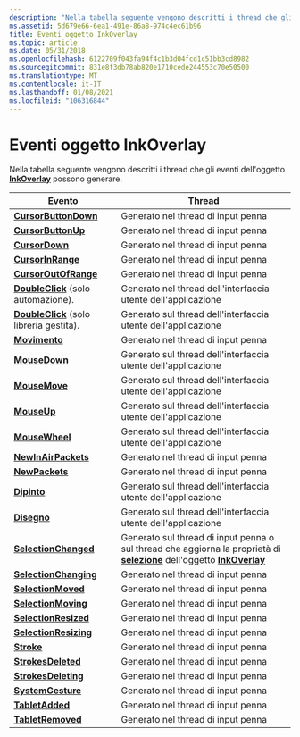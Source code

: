 ```yaml
---
description: "Nella tabella seguente vengono descritti i thread che gli eventi dell'oggetto InkOverlay possono generare. EventThreadsCursorButtonDownFires sull'input penna threadCursorButtonUpFires sull'input penna threadCursorDownFires sull'input penna threadCursorInRangeFires sull'input penna threadCursorOutOfRangeFires sull'input penna threadDoubleClick (solo automazione). Generato sull'interfaccia utente (UI) threadDoubleClick dell'applicazione (solo libreria gestita). Viene attivato sul threadGestureFires dell'interfaccia utente dell'applicazione nel threadMouseDownFires di input penna sull'interfaccia utente dell'applicazione threadMouseMoveFires sull'interfaccia utente dell'applicazione threadMouseUpFires sull'interfaccia utente dell'applicazione threadMouseWheelFires sull'interfaccia utente dell'applicazione threadNewInAirPacketsFires sull'input penna threadNewPacketsFires sull'input penna threadPaintedFires sull'interfaccia utente dell'applicazione threadPaintingFires sull'interfaccia utente dell'applicazione threadSelectionChangedFires sul thread dell'input penna, o sul thread che aggiorna la selezione dell'oggetto InkOverlay propertySelectionChangingFires sull'input penna threadSelectionMovedFires sull'input penna threadSelectionMovingFires sull'input penna threadSelectionResizedFires sull'input penna threadSelectionResizingFires on input penna threadStrokeFires sull'input penna threadStrokesDeletedFires sull'input penna threadStrokesDeletingFires sull'input penna threadSystemGestureFires sull'input penna threadTabletAddedFires sull'input penna threadTabletRemovedFires sul thread di input penna "
ms.assetid: 5d679e66-6ea1-491e-86a8-974c4ec61b96
title: Eventi oggetto InkOverlay
ms.topic: article
ms.date: 05/31/2018
ms.openlocfilehash: 6122709f043fa94f4c1b3d04fcd1c51bb3cd8982
ms.sourcegitcommit: 831e8f3db78ab820e1710cede244553c70e50500
ms.translationtype: MT
ms.contentlocale: it-IT
ms.lasthandoff: 01/08/2021
ms.locfileid: "106316844"
---
```

# <a name="inkoverlay-object-events"></a>Eventi oggetto InkOverlay

Nella tabella seguente vengono descritti i thread che gli eventi dell'oggetto [**InkOverlay**](inkoverlay-class.md) possono generare.



| Evento                                                                             | Thread                                                                                                                                                                   |
|-----------------------------------------------------------------------------------|---------------------------------------------------------------------------------------------------------------------------------------------------------------------------|
| [**CursorButtonDown**](inkoverlay-cursorbuttondown.md)                           | Generato nel thread di input penna<br/>                                                                                                                                        |
| [**CursorButtonUp**](inkoverlay-cursorbuttonup.md)                               | Generato nel thread di input penna<br/>                                                                                                                                        |
| [**CursorDown**](inkoverlay-cursordown.md)                                       | Generato nel thread di input penna<br/>                                                                                                                                        |
| [**CursorInRange**](inkoverlay-cursorinrange.md)                                 | Generato nel thread di input penna<br/>                                                                                                                                        |
| [**CursorOutOfRange**](inkoverlay-cursoroutofrange.md)                           | Generato nel thread di input penna<br/>                                                                                                                                        |
| [**DoubleClick**](inkoverlay-doubleclick.md) (solo automazione).                  | Generato nel thread dell'interfaccia utente dell'applicazione<br/>                                                                                                          |
| [**DoubleClick**](/previous-versions/ms567634(v=vs.100)) (solo libreria gestita). | Generato sul thread dell'interfaccia utente dell'applicazione<br/>                                                                                                                           |
| [**Movimento**](inkoverlay-gesture.md)                                             | Generato nel thread di input penna<br/>                                                                                                                                        |
| [**MouseDown**](inkoverlay-mousedown.md)                                         | Generato sul thread dell'interfaccia utente dell'applicazione<br/>                                                                                                                           |
| [**MouseMove**](inkoverlay-mousemove.md)                                         | Generato sul thread dell'interfaccia utente dell'applicazione<br/>                                                                                                                           |
| [**MouseUp**](inkoverlay-mouseup.md)                                             | Generato sul thread dell'interfaccia utente dell'applicazione<br/>                                                                                                                           |
| [**MouseWheel**](inkoverlay-mousewheel.md)                                       | Generato sul thread dell'interfaccia utente dell'applicazione<br/>                                                                                                                           |
| [**NewInAirPackets**](inkoverlay-newinairpackets.md)                             | Generato nel thread di input penna<br/>                                                                                                                                        |
| [**NewPackets**](inkoverlay-newpackets.md)                                       | Generato nel thread di input penna<br/>                                                                                                                                        |
| [**Dipinto**](inkoverlay-painted.md)                                             | Generato sul thread dell'interfaccia utente dell'applicazione<br/>                                                                                                                           |
| [**Disegno**](inkoverlay-painting.md)                                           | Generato sul thread dell'interfaccia utente dell'applicazione<br/>                                                                                                                           |
| [**SelectionChanged**](inkoverlay-selectionchanged.md)                           | Generato sul thread di input penna o sul thread che aggiorna la proprietà di [**selezione**](/windows/desktop/api/msinkaut/nf-msinkaut-iinkoverlay-get_selection) dell'oggetto [**InkOverlay**](inkoverlay-class.md)<br/> |
| [**SelectionChanging**](inkoverlay-selectionchanging.md)                         | Generato nel thread di input penna<br/>                                                                                                                                        |
| [**SelectionMoved**](inkoverlay-selectionmoved.md)                               | Generato nel thread di input penna<br/>                                                                                                                                        |
| [**SelectionMoving**](inkoverlay-selectionmoving.md)                             | Generato nel thread di input penna<br/>                                                                                                                                        |
| [**SelectionResized**](inkoverlay-selectionresized.md)                           | Generato nel thread di input penna<br/>                                                                                                                                        |
| [**SelectionResizing**](inkoverlay-selectionresizing.md)                         | Generato nel thread di input penna<br/>                                                                                                                                        |
| [**Stroke**](inkoverlay-stroke.md)                                               | Generato nel thread di input penna<br/>                                                                                                                                        |
| [**StrokesDeleted**](inkoverlay-strokesdeleted.md)                               | Generato nel thread di input penna<br/>                                                                                                                                        |
| [**StrokesDeleting**](inkoverlay-strokesdeleting.md)                             | Generato nel thread di input penna<br/>                                                                                                                                        |
| [**SystemGesture**](inkoverlay-systemgesture.md)                                 | Generato nel thread di input penna<br/>                                                                                                                                        |
| [**TabletAdded**](inkoverlay-tabletadded.md)                                     | Generato nel thread di input penna<br/>                                                                                                                                        |
| [**TabletRemoved**](inkoverlay-tabletremoved.md)                                 | Generato nel thread di input penna<br/>                                                                                                                                        |



 

 

